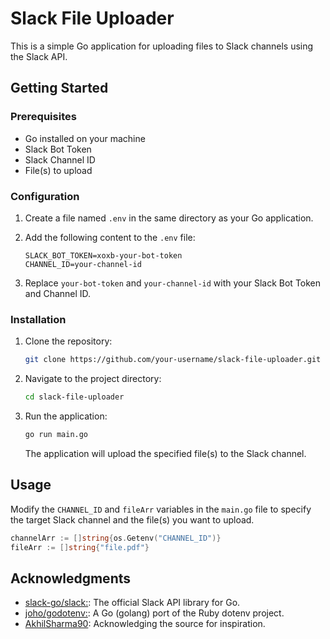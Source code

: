 # Slack File Uploader

This is a simple Go application for uploading files to Slack channels using the Slack API.

## Getting Started

### Prerequisites

- Go installed on your machine
- Slack Bot Token
- Slack Channel ID
- File(s) to upload

### Configuration

1. Create a file named `.env` in the same directory as your Go application.

2. Add the following content to the `.env` file:

    ```env
    SLACK_BOT_TOKEN=xoxb-your-bot-token
    CHANNEL_ID=your-channel-id
    ```

3. Replace `your-bot-token` and `your-channel-id` with your Slack Bot Token and Channel ID.

### Installation

1. Clone the repository:

    ```bash
    git clone https://github.com/your-username/slack-file-uploader.git
    ```

2. Navigate to the project directory:

    ```bash
    cd slack-file-uploader
    ```

3. Run the application:

    ```bash
    go run main.go
    ```

   The application will upload the specified file(s) to the Slack channel.

## Usage

Modify the `CHANNEL_ID` and `fileArr` variables in the `main.go` file to specify the target Slack channel and the file(s) you want to upload.

```go
channelArr := []string{os.Getenv("CHANNEL_ID")}
fileArr := []string{"file.pdf"}
```

## Acknowledgments

- [slack-go/slack:](https://github.com/slack-go/slack): The official Slack API library for Go.
- [joho/godotenv:](https://github.com/joho/godotenv): A Go (golang) port of the Ruby dotenv project.
- [AkhilSharma90](https://github.com/AkhilSharma90/): Acknowledging the source for inspiration.
